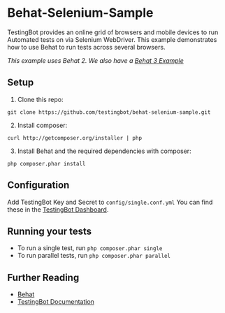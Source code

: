 # Behat-Selenium-Sample
TestingBot provides an online grid of browsers and mobile devices to run Automated tests on via Selenium WebDriver. This example demonstrates how to use Behat to run tests across several browsers.

*This example uses Behat 2. We also have a [Behat 3 Example](https://github.com/testingbot/behat-selenium-sample/tree/behat3)*

## Setup 

1. Clone this repo:

  `git clone https://github.com/testingbot/behat-selenium-sample.git`

2. Install composer: 

  `curl http://getcomposer.org/installer | php`

3. Install Behat and the required dependencies with composer:

  `php composer.phar install`

## Configuration
Add TestingBot Key and Secret to `config/single.conf.yml`
You can find these in the [TestingBot Dashboard](https://testingbot.com/members/).

## Running your tests
- To run a single test, run `php composer.phar single`
- To run parallel tests, run `php composer.phar parallel`

## Further Reading
- [Behat](http://behat.org/en/latest/)
- [TestingBot Documentation](https://testingbot.com/support/getting-started/behat-mink.html)